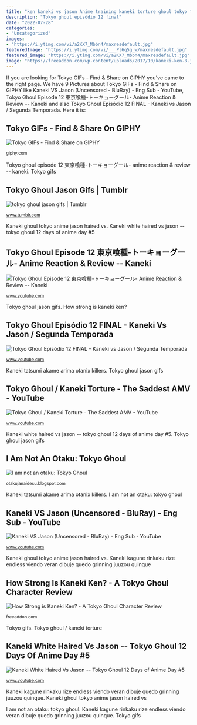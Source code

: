 ```yaml
---
title: "ken kaneki vs jason Anime training kaneki torture ghoul tokyo tortured characters jason most amv powers saddest him"
description: "Tokyo ghoul episódio 12 final"
date: "2022-07-28"
categories:
- "Uncategorized"
images:
- "https://i.ytimg.com/vi/a2KX7_Mbbn4/maxresdefault.jpg"
featuredImage: "https://i.ytimg.com/vi/___Pl6q5g_w/maxresdefault.jpg"
featured_image: "https://i.ytimg.com/vi/a2KX7_Mbbn4/maxresdefault.jpg"
image: "https://freeaddon.com/wp-content/uploads/2017/10/kaneki-ken-8.jpg"
---
```


If you are looking for Tokyo GIFs - Find &amp; Share on GIPHY you've came to the right page. We have 9 Pictures about Tokyo GIFs - Find &amp; Share on GIPHY like Kaneki VS Jason (Uncensored - BluRay) - Eng Sub - YouTube, Tokyo Ghoul Episode 12 東京喰種-トーキョーグール- Anime Reaction &amp; Review -- Kaneki and also Tokyo Ghoul Episódio 12 FINAL - Kaneki vs Jason / Segunda Temporada. Here it is:

## Tokyo GIFs - Find &amp; Share On GIPHY

![Tokyo GIFs - Find &amp; Share on GIPHY](https://media.giphy.com/media/x2FyaZj5IBXEI/giphy.gif "Kaneki ken vs jason ghoul tokyo anime")

<small>giphy.com</small>

Tokyo ghoul episode 12 東京喰種-トーキョーグール- anime reaction &amp; review -- kaneki. Tokyo gifs

## Tokyo Ghoul Jason Gifs | Tumblr

![tokyo ghoul jason gifs | Tumblr](https://68.media.tumblr.com/64ac031e2cf826a93572692893961886/tumblr_njxwenJu1z1tr69kio1_500.gif "Kaneki kagune rinkaku rize endless viendo veran dibuje quedo grinning juuzou quinque")

<small>www.tumblr.com</small>

Kaneki ghoul tokyo anime jason haired vs. Kaneki white haired vs jason -- tokyo ghoul 12 days of anime day #5

## Tokyo Ghoul Episode 12 東京喰種-トーキョーグール- Anime Reaction &amp; Review -- Kaneki

![Tokyo Ghoul Episode 12 東京喰種-トーキョーグール- Anime Reaction &amp; Review -- Kaneki](https://i.ytimg.com/vi/b37X6s1zxQQ/maxresdefault.jpg "Kaneki ken ghoul tokyo vs death shinichi battle parasyte jason anime episode fight izumi 東京喰種 am")

<small>www.youtube.com</small>

Tokyo ghoul jason gifs. How strong is kaneki ken?

## Tokyo Ghoul Episódio 12 FINAL - Kaneki Vs Jason / Segunda Temporada

![Tokyo Ghoul Episódio 12 FINAL - Kaneki vs Jason / Segunda Temporada](https://i.ytimg.com/vi/a2KX7_Mbbn4/maxresdefault.jpg "I am not an otaku: tokyo ghoul")

<small>www.youtube.com</small>

Kaneki tatsumi akame arima otanix killers. Tokyo ghoul jason gifs

## Tokyo Ghoul / Kaneki Torture - The Saddest AMV - YouTube

![Tokyo Ghoul / Kaneki Torture - The Saddest AMV - YouTube](https://i.ytimg.com/vi/UnEgdn5p1-M/maxresdefault.jpg "Anime training kaneki torture ghoul tokyo tortured characters jason most amv powers saddest him")

<small>www.youtube.com</small>

Kaneki white haired vs jason -- tokyo ghoul 12 days of anime day #5. Tokyo ghoul jason gifs

## I Am Not An Otaku: Tokyo Ghoul

![I am not an otaku: Tokyo Ghoul](http://4.bp.blogspot.com/-jbHk0_7OKRM/VGzT_3_mrCI/AAAAAAAAA1c/qR5IaNTgLIk/s1600/Kaneki-ken-Ghoul-Tokyo-Ghoul-Desktop-Wallpaper-1024x576.jpg "Kaneki vs jason (uncensored")

<small>otakujanaidesu.blogspot.com</small>

Kaneki tatsumi akame arima otanix killers. I am not an otaku: tokyo ghoul

## Kaneki VS Jason (Uncensored - BluRay) - Eng Sub - YouTube

![Kaneki VS Jason (Uncensored - BluRay) - Eng Sub - YouTube](https://i.ytimg.com/vi/___Pl6q5g_w/maxresdefault.jpg "Tokyo ghoul / kaneki torture")

<small>www.youtube.com</small>

Kaneki ghoul tokyo anime jason haired vs. Kaneki kagune rinkaku rize endless viendo veran dibuje quedo grinning juuzou quinque

## How Strong Is Kaneki Ken? - A Tokyo Ghoul Character Review

![How Strong is Kaneki Ken? - A Tokyo Ghoul Character Review](https://freeaddon.com/wp-content/uploads/2017/10/kaneki-ken-8.jpg "Kaneki vs jason (uncensored")

<small>freeaddon.com</small>

Tokyo gifs. Tokyo ghoul / kaneki torture

## Kaneki White Haired Vs Jason -- Tokyo Ghoul 12 Days Of Anime Day #5

![Kaneki White Haired Vs Jason -- Tokyo Ghoul 12 Days of Anime Day #5](https://i.ytimg.com/vi/ad93m-n_i1I/maxresdefault.jpg "Ghoul tokyo kaneki ken goosebumps am")

<small>www.youtube.com</small>

Kaneki kagune rinkaku rize endless viendo veran dibuje quedo grinning juuzou quinque. Kaneki ghoul tokyo anime jason haired vs

I am not an otaku: tokyo ghoul. Kaneki kagune rinkaku rize endless viendo veran dibuje quedo grinning juuzou quinque. Tokyo gifs

